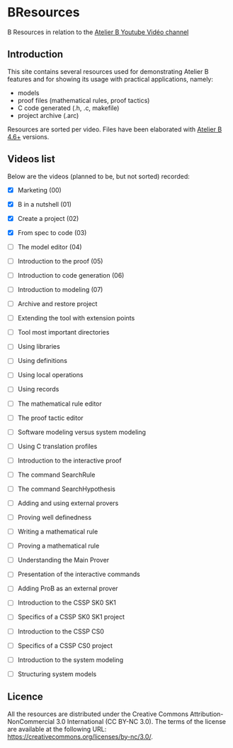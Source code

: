 # BResources

B Resources in relation to the [Atelier B Youtube Vidéo channel](https://www.youtube.com/channel/UCWoU4LVYy7Q7OYRp4D9FnOQ)

## Introduction

This site contains several resources used for demonstrating Atelier B features and for showing its usage with practical applications, namely:
* models
* proof files (mathematical rules, proof tactics)
* C code generated (.h, .c, makefile)
* project archive (.arc)

Resources are sorted per video.
Files have been elaborated with [Atelier B 4.6+](https://www.atelierb.eu/en/download/) versions. 

## Videos list

Below are the videos (planned to be, but not sorted) recorded:
- [x] Marketing (00) 
- [x] B in a nutshell (01)
- [x] Create a project (02)
- [x] From spec to code (03)
- [ ] The model editor (04)
- [ ] Introduction to the proof (05)
- [ ] Introduction to code generation (06)
- [ ] Introduction to modeling (07)
- [ ] Archive and restore project
- [ ] Extending the tool with extension points
- [ ] Tool most important directories
- [ ] Using libraries
- [ ] Using definitions
- [ ] Using local operations
- [ ] Using records
- [ ] The mathematical rule editor
- [ ] The proof tactic editor
- [ ] Software modeling versus system modeling
- [ ] Using C translation profiles
- [ ] Introduction to the interactive proof
- [ ] The command SearchRule
- [ ] The command SearchHypothesis
- [ ] Adding and using external provers
- [ ] Proving well definedness
- [ ] Writing a mathematical rule
- [ ] Proving a mathematical rule
- [ ] Understanding the Main Prover
- [ ] Presentation of the interactive commands
- [ ] Adding ProB as an external prover
- [ ] Introduction to the CSSP SK0 SK1
- [ ] Specifics of a CSSP SK0 SK1 project
- [ ] Introduction to the CSSP CS0
- [ ] Specifics of a CSSP CS0 project
- [ ] Introduction to the system modeling
- [ ] Structuring system models


## Licence

All the resources are distributed under the Creative Commons Attribution-NonCommercial 3.0 International (CC BY-NC 3.0). The terms of the license are available at the following URL: https://creativecommons.org/licenses/by-nc/3.0/.
